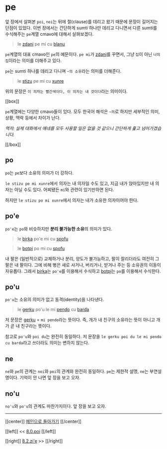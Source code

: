 # pe

앞 장에서 살펴본 `poi`, `noi`는 뒤에 절(clause)를 데리고 왔기 때문에 문장이 길어지는 단점이 있었다. 이번 장에서는 간단하게 sumti 하나만 데리고 다니면서 다른 sumti를 수식해주는 `pe`계열 cmavo에 대해서 살펴보겠다.

> le [zdani] pe mi cu [blanu]

`pe`계열의 대표 cmavo인 `pe`의 예문이다. `pe mi`가 [zdani]를 꾸면서, 그냥 `집`이 아닌 `나의 집`이라는 의미를 더해주고 있다.

`pe`는 sumti 하나를 데리고 다니며 `~의 소유`라는 의미를 더해준다.

> le [stizu] pe mi cu [xunre]

위의 문장은 `이 의자는 빨간색이다, 이 의자는 내 것이다`라는 의미이다.

[[box]]

`pe`계열에는 다양한 cmavo들이 있다. 모두 한국어 해석은 `~의`로 하지만 세부적인 의미, 상황, 맥락 등에서 차이가 난다.

*역자: 실제 대화에서 얘네를 모두 사용할 일은 없을 것 같으니 간단하게 훑고 넘어가겠습니다.*

[[/box]]

## po

`po`는 `pe`보다 소유의 의미가 더 강하다.

`le stizu pe mi xunre`에서 의자는 내 의자일 수도 있고, 지금 내가 앉아있지만 내 의자는 아닐 수도 있다. 어찌됐든 `mi`와 관련이 있기만하면 된다.

하지만 `le stizu po mi xunre`에서 의자는 내가 소유한 의자이어야 한다.

## po'e

`po'e`는 `po`와 비슷하지만 **분리 불가능한 소유**의 의미가 있다.

> le [birka] po'e mi cu [spofu]

> le [botpi] po mi cu [spofu]

내 팔은 (일반적으로) 교체하거나 분리, 양도가 불가능하고, 팔이 잘리더라도 여전히 그 팔은 내 팔이다. 그에 비해 병은 새로 사거나, 버리거나, 받거나 주는 등 소유권의 이동이 자유롭다. 그래서 [birka]는 `po'e`를 이용해서 수식하고 [botpi]는 `po`를 이용해서 수식한다.

## po'u

`po'u`는 소유의 의미가 없고 동격(identity)을 나타낸다.

> le [gerku] po'u le mi [pendo] cu [barda]

저 문장은 [gerku] = `mi pendo`라는 뜻이다. 즉, 개가 내 친구의 소유라는 뜻이 아니고 개가 곧 내 친구라는 뜻이다.

참고로 `po'u`와 `poi du`는 완전히 동일하다. 저 문장을 `le gerku poi du le mi pendo cu barda`라고 쓰더라도 의미는 변하지 않는다.

## ne

`ne`와 `pe`의 관계는 `noi`와 `poi`의 관계와 완전히 동일하다. `pe`는 제한적 설명, `ne`는 부연설명이다. 기억이 안 나면 앞 장을 보고 오자.

## no'u

`no'u`와 `po'u`의 관계도 마찬가지이다. 앞 장을 보고 오자.

---

[[center]]
[메인으로 돌아가기](index.html)
[[/center]]

[[left]]
<< [8.0.poi](08_00_poi.html)
[[/left]]

[[right]]
[8.2.zi'e](08_02_zi'e.html) >>
[[/right]]

[zdani]: gismu.html#zdani
[stizu]: gismu.html#stizu
[xunre]: gismu.html#xunre
[blanu]: gismu.html#blanu
[birka]: gismu.html#birka
[botpi]: gismu.html#botpi
[spofu]: gismu.html#spofu
[gerku]: gismu.html#gerku
[pendo]: gismu.html#pendo
[barda]: gismu.html#barda